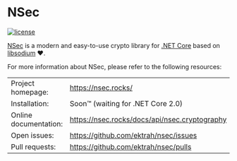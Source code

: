 # NSec

[![license](https://img.shields.io/github/license/ektrah/nsec.svg)](https://nsec.rocks/license)

[NSec](https://nsec.rocks/) is a modern and easy-to-use crypto library for
[.NET Core](https://dotnet.github.io/) based on
[libsodium](https://libsodium.org/) &#x2764;.

For more information about NSec, please refer to the following resources:

|                       |                                               |
|:--------------------- |:--------------------------------------------- |
| Project homepage:     | https://nsec.rocks/                           |
| Installation:         | Soon&trade; (waiting for .NET Core 2.0)       |
| Online documentation: | https://nsec.rocks/docs/api/nsec.cryptography |
| Open issues:          | https://github.com/ektrah/nsec/issues         |
| Pull requests:        | https://github.com/ektrah/nsec/pulls          |
